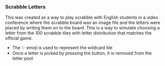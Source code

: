 ### Scrabble Letters

This was created as a way to play scrabble with English students in a video conference where the scrabble board was an image file and the letters were placed by writing them on to the board. This is a way to simulate choosing a letter from the 100 scrabble tiles with letter distribution that matches the official game.

- The ✨ emoji is used to represent the wildcard tile 
- Once a letter is picked by pressing the button, it is removed from the letter pool